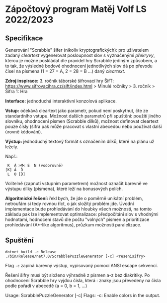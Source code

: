 # Zápočtový program Matěj Volf LS 2022/2023

## Specifikace

Generování "Scrabble" šifer (nikoliv kryptografických): pro uživatelem zadaný *cleartext* vygenerovat posloupnost slov s vyznačenými *překryvy*, kterou je možné poskládat dle pravidel hry Scrabble jediným způsobem, a to tak, že výsledné bodové ohodnocení jednotlivých slov dá po převodu čísel na písmena (1 = 27 = A, 2 = 28 = B ...) daný *cleartext*.

**Zdroj inspirace:** 3. ročník táborské šifrovací hry ŠifT: https://www.sifrovacihra.cz/sift/index.html > Minulé ročníky > 3. ročník > Šifra 1: Hra

**Interface:** jednoduchá interaktivní konzolová aplikace.

**Vstup:** očekává cleartext jako parametr, pokud není poskytnut, čte ze standardního vstupu. Možnost dalších parametrů při spuštění: použití jiného slovníku, ohodnocení písmen (Scrabble dílků), možnost definovat cleartext pouze čísly (šifra pak může pracovat s vlastní abecedou nebo používat další úrovně kódování).

**Výstup:** jednoduchý textový formát s označením dílků, které na plánu už ležely.

Např.:
```
 K  Á >M< E  N (vodorovně)
[K] Á  Ď
 L  O [Ď]
```

Volitelně (zapnutí vstupním parametrem) možnost označit barevně ve výstupu dílky (písmena), které leží na bonusových polích.

**Algoritmické řešení:** řekl bych, že jde o poměrně unikátní problém, netroufám si tedy rovnou říct, o jak složitý problém jde. Úvodní implementace bude prohledávání do hloubky všech možností, na tomto základu pak lze implementovat optimalizace: předpočítání slov s vhodnými hodnotami, hodnocení stavů dle počtu "volných" písmen a prioritizace prohledávání (A*-like algoritmus), průzkum možnosti paralelizace.

## Spuštění

```
dotnet build -c Release
./bin/Release/net7.0/ScrabblePuzzleGenerator [-c] <resenisifry>
```

Flag `-c` zapíná barevný výstup, vypisovaný pomocí ANSI escape sekvencí.

Řešení šifry musí být složeno výhradně z písmen a-z bez diakritiky. Po ohodnocení Scrabble hry vyjdou čísla, která : znaky jsou převedeny na čísla podle pořadí v abecedě (a = 0, b = 1, ...)

Usage: ScrabblePuzzleGenerator [-c] <alphanumericplaintext>
Flags:
  -c: Enable colors in the output.
```
